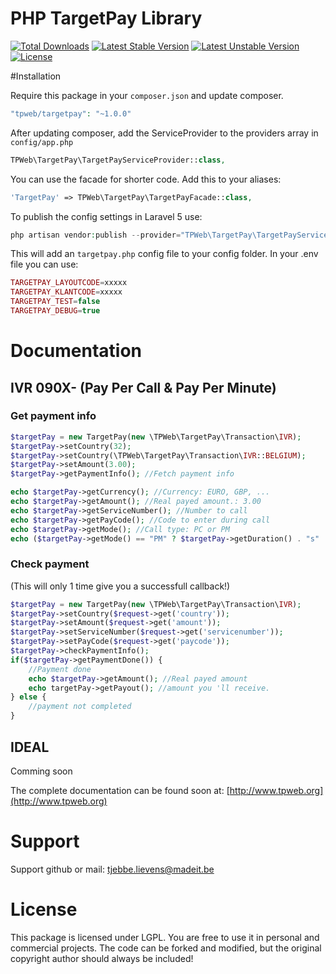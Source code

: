 # PHP TargetPay Library
[![Total Downloads](https://poser.pugx.org/tpweb/targetpay/d/total.svg)](https://packagist.org/packages/tpweb/targetpay)
[![Latest Stable Version](https://poser.pugx.org/tpweb/targetpay/v/stable.svg)](https://packagist.org/packages/tpweb/targetpay)
[![Latest Unstable Version](https://poser.pugx.org/tpweb/targetpay/v/unstable.svg)](https://packagist.org/packages/tpweb/targetpay)
[![License](https://poser.pugx.org/tpweb/targetpay/license.svg)](https://packagist.org/packages/tpweb/targetpay)

#Installation

Require this package in your `composer.json` and update composer.

```php
"tpweb/targetpay": "~1.0.0"
```

After updating composer, add the ServiceProvider to the providers array in `config/app.php`

```php
TPWeb\TargetPay\TargetPayServiceProvider::class,
```

You can use the facade for shorter code. Add this to your aliases:

```php
'TargetPay' => TPWeb\TargetPay\TargetPayFacade::class,
```

To publish the config settings in Laravel 5 use:

```php
php artisan vendor:publish --provider="TPWeb\TargetPay\TargetPayServiceProvider"
```

This will add an `targetpay.php` config file to your config folder. In your .env file you can use:
```php
TARGETPAY_LAYOUTCODE=xxxxx
TARGETPAY_KLANTCODE=xxxxx
TARGETPAY_TEST=false
TARGETPAY_DEBUG=true
```

# Documentation
## IVR 090X- (Pay Per Call & Pay Per Minute)
### Get payment info
```php
$targetPay = new TargetPay(new \TPWeb\TargetPay\Transaction\IVR);
$targetPay->setCountry(32);
$targetPay->setCountry(\TPWeb\TargetPay\Transaction\IVR::BELGIUM);
$targetPay->setAmount(3.00);
$targetPay->getPaymentInfo(); //Fetch payment info

echo $targetPay->getCurrency(); //Currency: EURO, GBP, ...
echo $targetPay->getAmount(); //Real payed amount.: 3.00
echo $targetPay->getServiceNumber(); //Number to call
echo $targetPay->getPayCode(); //Code to enter during call
echo $targetPay->getMode(); //Call type: PC or PM
echo ($targetPay->getMode() == "PM" ? $targetPay->getDuration() . "s" : ""); //duration in seconds
```
### Check payment
(This will only 1 time give you a successfull callback!)
```php
$targetPay = new TargetPay(new \TPWeb\TargetPay\Transaction\IVR);
$targetPay->setCountry($request->get('country'));
$targetPay->setAmount($request->get('amount'));
$targetPay->setServiceNumber($request->get('servicenumber'));
$targetPay->setPayCode($request->get('paycode'));
$targetPay->checkPaymentInfo();
if($targetPay->getPaymentDone()) {
    //Payment done
    echo $targetPay->getAmount(); //Real payed amount
    echo targetPay->getPayout(); //amount you 'll receive.
} else {
    //payment not completed
}
```

## IDEAL
Comming soon



The complete documentation can be found soon at: [http://www.tpweb.org](http://www.tpweb.org)

# Support

Support github or mail: tjebbe.lievens@madeit.be

# License

This package is licensed under LGPL. You are free to use it in personal and commercial projects. The code can be forked and modified, but the original copyright author should always be included!